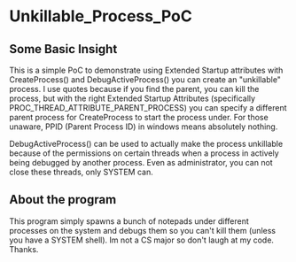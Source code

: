 # Unkillable_Process_PoC

## Some Basic Insight
This is a simple PoC to demonstrate using Extended Startup attributes with CreateProcess() and DebugActiveProcess() you can create an "unkillable" process. I use quotes because if you find the parent, you can kill the process, but with the right Extended Startup Attributes (specifically PROC_THREAD_ATTRIBUTE_PARENT_PROCESS) you can specify a different parent process for CreateProcess to start the process under. For those unaware, PPID (Parent Process ID) in windows means absolutely nothing.

DebugActiveProcess() can be used to actually make the process unkillable because of the permissions on certain threads when a process in actively being debugged by another process. Even as administrator, you can not close these threads, only SYSTEM can. 

## About the program
This program simply spawns a bunch of notepads under different processes on the system and debugs them so you can't kill them (unless you have a SYSTEM shell). Im not a CS major so don't laugh at my code. Thanks.

